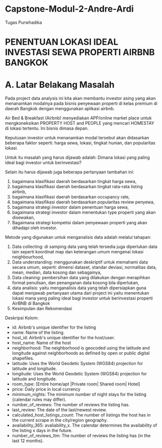 # Capstone-Modul-2-Andre-Ardi
Tugas Purwhadika
# **PENENTUAN LOKASI IDEAL INVESTASI SEWA  PROPERTI AIRBNB BANGKOK**

# **A. Latar Belakang Masalah**

Pada project data analysis ini kita akan membantu investor asing yang akan menanamkan modalnya pada bisnis penyewaan properti di kelas premium di daerah Bangkok dengan menggunakan aplikasi airbnb. 

Air Bed & Breakfast (Airbnb) menyediakan APP/online market place untuk mengkoneksikan PROPERTY HOST and PEOPLE yang mencari HOMESTAY di lokasi tertentu. Ini bisnis dimasa depan.

Keputusan investor untuk menanamkan modal tersebut akan didasarkan beberapa faktor seperti: harga sewa, lokasi, tingkat hunian, dan popularitas lokasi.

Untuk itu masalah yang harus dijawab adalah:
Dimana lokasi yang paling ideal bagi investor untuk berinvestasi? 

Selain itu harus dijawab juga beberapa pertanyaan tambahan ini:
1. bagaimana klasifikasi daerah berdasarkan tingkat harga sewa,
1. bagaimana klasifikasi daerah berdasarkan tingkat rata-rata listing airbnb,
1. bagaimana klasifikasi daerah berdasarkan occupancy rate, 
1. bagaimana klasifikasi daerah berdasarkan popularitas review penyewa,
1. bagaimana strategi investor dalam penentuan harga sewa,
1. bagaimana strategi investor dalam menentukan type properti yang akan disewakan,
1. Bagaimana strategi kompetisi dalam penyewaan properti yang akan dihadapi oleh investor.

Metode yang digunakan untuk menganalisis data adalah melalui tahapan:
1. Data collecting: di samping data yang telah tersedia juga diperlukan data lain seperti koordinat map dan keterangan umum mengenai lokasi neighbourhood,
1. Data understanding: menggunakan deskriptif untuk memahami data secara umum, seperti: dimensi dataset, standar deviasi, normalitas data, mean, median, data kosong dan sebagainya,
1. Data cleaning: pembersihan data yang dilakukan dengan merapihkan format penulisan, dan penanganan data kosong bila diperlukan,
1. data analisis: yaitu menganalisis data yang telah dipersiapkan guna dapat menjawab pertanyaan utama dari project ini yaitu menentukan lokasi mana yang paling ideal bagi investor untuk berinvestasi properti AirBNB di Bangkok
1. Kesimpulan dan Rekomendasi

Deskripsi Kolom:

* id: Airbnb's unique identifier for the listing 
* name: Name of the listing.
* host_id: Airbnb's unique identifier for the host/user.
* host_name: Name of the host
* neighborhood: The neighborhood is geocoded using the latitude and longitude against neighborhoods as defined by open or public digital shapefiles.
* latitude: Uses the World Geodetic System (WGS84) projection for latitude and longitude.
* longitude: Uses the World Geodetic System (WGS84) projection for latitude and longitude.
* room_type: [Entire home/apt |Private room| Shared room| Hotel]
* price: Daily price in local currency
* minimum_nights: The minimum number of night stays for the listing (calendar rules may differ).
* number_of_reviews: The number of reviews the listing has.
* last_review: The date of the last/newest review.
* calculated_host_listings_count: The number of listings the host has in the current scrape in the city/region geography.
* availability_365: avaliability_x. The calendar determines the availability of the listing x days in the future. 
* number_of_reviews_ltm: The number of reviews the listing has (in the last 12 months).

  
